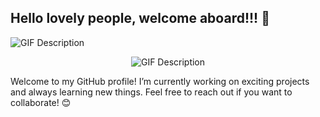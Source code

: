 ## Hello lovely people, welcome aboard!!! 👋

<img  align="center" src="https://tenor.com/bFyqv.gif" alt="GIF Description">
<p align="center">
    <img  align="center" src="https://tenor.com/bFyqv.gif" alt="GIF Description">
</p>

Welcome to my GitHub profile! I’m currently working on exciting projects and always learning new things. Feel free to reach out if you want to collaborate! 😊
